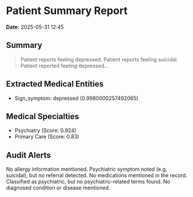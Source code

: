 # Patient Summary Report

**Date:** 2025-05-31 12:45

## Summary
> Patient reports feeling depressed. Patient reports feeling suicidal. Patient reported feeling depressed...

## Extracted Medical Entities
- Sign_symptom: depressed (0.9980000257492065)

## Medical Specialties
- Psychiatry (Score: 0.924)
- Primary Care (Score: 0.83)

## Audit Alerts
No allergy information mentioned.
Psychiatric symptom noted (e.g. suicidal), but no referral detected.
No medications mentioned in the record.
Classified as psychiatric, but no psychiatric-related terms found.
No diagnosed condition or disease mentioned.
